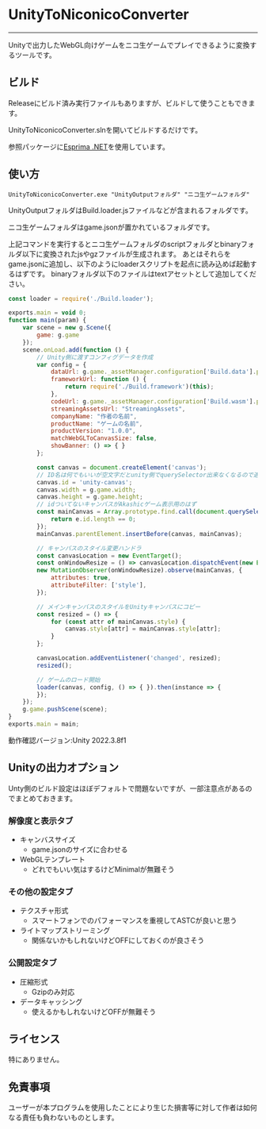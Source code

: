 # UnityToNiconicoConverter
---
Unityで出力したWebGL向けゲームをニコ生ゲームでプレイできるように変換するツールです。

## ビルド
Releaseにビルド済み実行ファイルもありますが、ビルドして使うこともできます。

UnityToNiconicoConverter.slnを開いてビルドするだけです。

参照パッケージに[Esprima .NET](https://github.com/sebastienros/esprima-dotnet)を使用しています。

## 使い方
```
UnityToNiconicoConverter.exe "UnityOutputフォルダ" "ニコ生ゲームフォルダ"
```
UnityOutputフォルダはBuild.loader.jsファイルなどが含まれるフォルダです。

ニコ生ゲームフォルダはgame.jsonが置かれているフォルダです。

上記コマンドを実行するとニコ生ゲームフォルダのscriptフォルダとbinaryフォルダ以下に変換されたjsやgzファイルが生成されます。
あとはそれらをgame.jsonに追加し、以下のようにloaderスクリプトを起点に読み込めば起動するはずです。
binaryフォルダ以下のファイルはtextアセットとして追加してください。
```javascript
const loader = require('./Build.loader');

exports.main = void 0;
function main(param) {
    var scene = new g.Scene({
        game: g.game
    });
    scene.onLoad.add(function () {
        // Unity側に渡すコンフィグデータを作成
        var config = {
            dataUrl: g.game._assetManager.configuration['Build.data'].path,
            frameworkUrl: function () {
                return require('./Build.framework')(this);
            },
            codeUrl: g.game._assetManager.configuration['Build.wasm'].path,
            streamingAssetsUrl: "StreamingAssets",
            companyName: "作者の名前",
            productName: "ゲームの名前",
            productVersion: "1.0.0",
            matchWebGLToCanvasSize: false,
            showBanner: () => { }
        };

        const canvas = document.createElement('canvas');
        // ID名は何でもいいが空文字だとunity側でquerySelector出来なくなるので適当に付けておく
        canvas.id = 'unity-canvas';
        canvas.width = g.game.width;
        canvas.height = g.game.height;
        // idついてないキャンバスがAkashicゲーム表示用のはず
        const mainCanvas = Array.prototype.find.call(document.querySelectorAll('canvas'), e => {
            return e.id.length == 0;
        });
        mainCanvas.parentElement.insertBefore(canvas, mainCanvas);

        // キャンバスのスタイル変更ハンドラ
        const canvasLocation = new EventTarget();
        const onWindowResize = () => canvasLocation.dispatchEvent(new Event('changed'));
        new MutationObserver(onWindowResize).observe(mainCanvas, {
            attributes: true,
            attributeFilter: ['style'],
        });

        // メインキャンバスのスタイルをUnityキャンバスにコピー
        const resized = () => {
            for (const attr of mainCanvas.style) {
                canvas.style[attr] = mainCanvas.style[attr];
            }
        };

        canvasLocation.addEventListener('changed', resized);
        resized();

        // ゲームのロード開始
        loader(canvas, config, () => { }).then(instance => {
        });
    });
    g.game.pushScene(scene);
}
exports.main = main;
```

動作確認バージョン:Unity 2022.3.8f1
## Unityの出力オプション
Unty側のビルド設定はほぼデフォルトで問題ないですが、一部注意点があるのでまとめておきます。
### 解像度と表示タブ
* キャンバスサイズ
  * game.jsonのサイズに合わせる
* WebGLテンプレート
  * どれでもいい気はするけどMinimalが無難そう
### その他の設定タブ
* テクスチャ形式
  * スマートフォンでのパフォーマンスを重視してASTCが良いと思う
* ライトマップストリーミング
  * 関係ないかもしれないけどOFFにしておくのが良さそう
### 公開設定タブ
* 圧縮形式
  * Gzipのみ対応
* データキャッシング
  * 使えるかもしれないけどOFFが無難そう

## ライセンス
特にありません。

## 免責事項
ユーザーが本プログラムを使用したことにより生じた損害等に対して作者は如何なる責任も負わないものとします。
